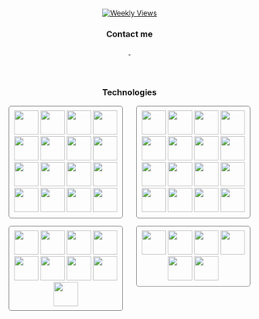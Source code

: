 <div align="center">
  <p>
    <img src="https://readme-typing-svg.demolab.com?font=Ubuntu&weight=500&size=26&duration=2500&pause=1000&center=true&vCenter=true&random=false&width=435&lines=Welcome;Willkommen;Ho%C5%9F+geldiniz;Benvenuto;Bienvenido" alt="">
  </p>
  <p>
    <a href="https://github.com/hasangurbuzz/visitWidget">
      <img src="https://visit-widget.vercel.app/api?username=hasangurbuz&content=Weekly%20Views" alt="Weekly Views">
    </a>
  </p>

### Contact me

<a href="mailto:“hasgrbz@gmail.com">
    <img src="https://skillicons.dev/icons?i=gmail" alt="">
</a>
<a href="https://www.linkedin.com/in/hasan-gürbüz">
    <img src="https://skillicons.dev/icons?i=linkedin" alt="">
</a>



# 
<a>
    <img src="https://github-readme-stats.vercel.app/api/top-langs/?username=anuraghazra&layout=compact" alt="">
</a>


### Technologies

<div style="display: flex; justify-content: space-around;">

<div style="width: 45%;">
    <div style="border: solid gray 1px; padding: 0.5rem; border-radius: 5px">
        <img width="48" src="https://user-images.githubusercontent.com/25181517/183890595-779a7e64-3f43-4634-bad2-eceef4e80268.png"  alt=""/>
        <img width="48" src="https://user-images.githubusercontent.com/25181517/183897015-94a058a6-b86e-4e42-a37f-bf92061753e5.png"  alt=""/>
        <img width="48" src="https://skillicons.dev/icons?i=next"  alt=""/>
        <img width="48" src="https://user-images.githubusercontent.com/25181517/192158954-f88b5814-d510-4564-b285-dff7d6400dad.png"  alt=""/>
        <img width="48" src="https://user-images.githubusercontent.com/25181517/183898674-75a4a1b1-f960-4ea9-abcb-637170a00a75.png"  alt=""/>
        <img width="48" src="https://skillicons.dev/icons?i=js"  alt=""/>
        <img width="48" src="https://skillicons.dev/icons?i=ts"  alt=""/>
        <img width="48" src="https://skillicons.dev/icons?i=remix"  alt=""/>
        <img width="48" src="https://skillicons.dev/icons?i=nodejs"  alt=""/>
        <img width="48" src="https://user-images.githubusercontent.com/25181517/192158956-48192682-23d5-4bfc-9dfb-6511ade346bc.png"  alt=""/>
        <img width="48" src="https://skillicons.dev/icons?i=styledcomponents"  alt=""/>
        <img width="48" src="https://user-images.githubusercontent.com/25181517/202896760-337261ed-ee92-4979-84c4-d4b829c7355d.png"  alt=""/>
        <img width="48" src="https://user-images.githubusercontent.com/25181517/183898054-b3d693d4-dafb-4808-a509-bab54cf5de34.png"  alt=""/>
        <img height="48" src="https://user-images.githubusercontent.com/25181517/121401671-49102800-c959-11eb-9f6f-74d49a5e1774.png"  alt=""/>
        <img height="48" src="https://user-images.githubusercontent.com/25181517/183049794-a3dfaddd-22ee-4ffe-b0b4-549ccd4879f9.png"  alt=""/>
        <img height="48" src="https://user-images.githubusercontent.com/25181517/187896150-cc1dcb12-d490-445c-8e4d-1275cd2388d6.png"  alt=""/>
    </div>
     <div style="margin-top: 15px; border: solid gray 1px; padding: 0.5rem; border-radius: 5px">
        <img width="48" src="https://user-images.githubusercontent.com/25181517/183896128-ec99105a-ec1a-4d85-b08b-1aa1620b2046.png" alt="">
        <img width="48" src="https://user-images.githubusercontent.com/25181517/183569191-f32cdf03-673f-4ae3-809b-3a8b376bb8a2.png" alt="">
        <img width="48" src="https://user-images.githubusercontent.com/25181517/189716855-2c69ca7a-5149-4647-936d-780610911353.png" alt="">
        <img width="48" src="https://user-images.githubusercontent.com/25181517/182884177-d48a8579-2cd0-447a-b9a6-ffc7cb02560e.png" alt="">
        <img width="48" src="https://user-images.githubusercontent.com/25181517/117208736-bdedc080-adf5-11eb-912f-61c7d43705f6.png" alt="">
        <img width="48" src="https://user-images.githubusercontent.com/25181517/117208740-bfb78400-adf5-11eb-97bb-09072b6bedfc.png" alt="">
        <img width="48" src="https://skillicons.dev/icons?i=sqlite" alt="">
        <img height="48" src="https://seekicon.com/free-icon-download/realm_2.svg" alt="">
        <img height="48" src="https://github.com/marwin1991/profile-technology-icons/assets/19180175/3b371807-db7c-45b4-8720-c0cfc901680a" alt="">
    </div>

</div>

<div style="width: 45%;">
    <div style="border: solid gray 1px; padding: 0.5rem; border-radius: 5px">
        <img width="48" src="https://user-images.githubusercontent.com/25181517/117201156-9a724800-adec-11eb-9a9d-3cd0f67da4bc.png"  alt=""/>
        <img width="48" src="https://user-images.githubusercontent.com/25181517/117269608-b7dcfb80-ae58-11eb-8e66-6cc8753553f0.png"  alt=""/>
        <img width="48" src="https://user-images.githubusercontent.com/25181517/117201470-f6d56780-adec-11eb-8f7c-e70e376cfd07.png"  alt=""/>
        <img width="48" src="https://user-images.githubusercontent.com/25181517/185062810-7ee0c3d2-17f2-4a98-9d8a-a9576947692b.png"  alt=""/>
        <img width="48" src="https://user-images.githubusercontent.com/25181517/183891303-41f257f8-6b3d-487c-aa56-c497b880d0fb.png"  alt=""/>
        <img width="48" src="https://user-images.githubusercontent.com/25181517/117207242-07d5a700-adf4-11eb-975e-be04e62b984b.png"  alt=""/>
        <img width="48" src="https://user-images.githubusercontent.com/25181517/117207493-49665200-adf4-11eb-808e-a9c0fcc2a0a0.png"  alt=""/>
        <img width="48" src="https://user-images.githubusercontent.com/25181517/183891673-32824908-bc5d-44f8-8f72-f0415822404a.png"  alt=""/>
        <img width="48" src="https://user-images.githubusercontent.com/25181517/117533873-484d4480-afef-11eb-9fad-67c8605e3592.png"  alt=""/>
        <img width="48" src="https://user-images.githubusercontent.com/25181517/183892181-ad32b69e-3603-418c-b8e7-99e976c2a784.png"  alt=""/>
        <img width="48" src="https://user-images.githubusercontent.com/25181517/190229463-87fa862f-ccf0-48da-8023-940d287df610.png"  alt=""/>
        <img width="48" src="https://user-images.githubusercontent.com/25181517/183894676-137319b5-1364-4b6a-ba4f-e9fc94ddc4aa.png"  alt=""/>
        <img height="48" src="https://user-images.githubusercontent.com/25181517/186711335-a3729606-5a78-4496-9a36-06efcc74f800.png"  alt=""/>
        <img width="48" src="https://skillicons.dev/icons?i=kafka"  alt=""/>
        <img width="48" src="https://user-images.githubusercontent.com/25181517/182884894-d3fa6ee0-f2b4-4960-9961-64740f533f2a.png"  alt=""/>
        <img width="48" src="https://github.com/marwin1991/profile-technology-icons/assets/136815194/50342602-8025-4030-b492-550f2eaa4073"  alt=""/>
    </div>
    <div style="margin-top: 15px; border: solid gray 1px; padding: 0.5rem; border-radius: 5px">
        <img height="48" src="https://user-images.githubusercontent.com/25181517/192108890-200809d1-439c-4e23-90d3-b090cf9a4eea.png" alt="">
        <img height="48" src="https://user-images.githubusercontent.com/25181517/192108893-b1eed3c7-b2c4-4e1c-9e9f-c7e83637b33d.png" alt="">
        <img height="48" src="https://user-images.githubusercontent.com/25181517/192108895-20dc3343-43e3-4a54-a90e-13a4abbc57b9.png" alt="">
        <img height="48" src="https://user-images.githubusercontent.com/25181517/192108891-d86b6220-e232-423a-bf5f-90903e6887c3.png" alt="">
        <img height="48" src="https://user-images.githubusercontent.com/25181517/192108892-6e9b5cdf-4e35-4a70-ad9a-801a93a07c1c.png" alt="">
        <img height="48" src="https://user-images.githubusercontent.com/25181517/192109061-e138ca71-337c-4019-8d42-4792fdaa7128.png" alt="">
    </div>

</div>

</div>

</div>

